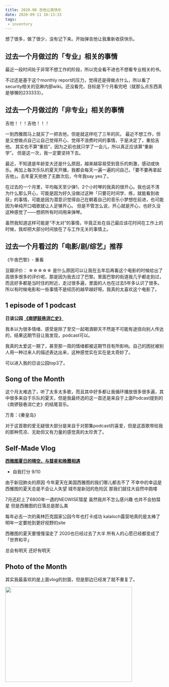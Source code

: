 ```yaml
---
title: 2020.08 吉他让我快乐
date: 2020-09-11 16:13:33
tags: 
 - inventory
---
```


想了很多，做了很少，没有记下来。开始弹吉他让我重新收获快乐。

<!-- more -->


## 过去一个月做过的「专业」相关的事情

最近一段时间处于非常不想工作的阶段，所以完全看不进也不想看专业相关的书。

不过还是基于这个monthly report的压力，觉得还是得做点什么，所以看了security相关的亚麻内部wiki。还没看完，目标是下个月看完吧（就那么点东西真是够懒的233333）。

## 过去一个月做过的「非专业」相关的事情

吉他！！！吉他！！！

一到西雅图马上就买了一把吉他，但是就这样吃了三年的灰。
最近不想工作，但是又想做点自己让自己觉得开心、觉得不浪费时间的事情，于是决定了，重拾吉他。
其实也不算“重拾”，因为之前也就只学了一会儿，所以真正应该算“重新学”。
但是这一次，我一定要坚持下去。

最近，不知道是年龄变大还是什么原因，越来越容易受到音乐的刺激，感动或快乐。再加上每次乐队的夏天开播，我都会每天一遍一遍的问自己，「要不要再拿起吉他」。去年夏天拒绝了无数次后，今年我say yes了。

在过去的一个月里，平均每天至少弹1、2个小时琴的我真的很开心。我也说不清为什么那么开心，可能是因为好久没做过这种「只要花时间学、练，就能看到收获」的事情，可能是因为潜意识觉得自己在朝着自己的音乐小梦想在前进，也可能因为单纯开口唱歌就让人足够开心。
但是不管怎么说，开心就是开心，也好久没这种感觉了——想把所有时间用来弹琴。

虽然我知道这样可能是“不太对”的事情，毕竟正处在自己最应该花时间在工作上的时候，我却把大部分时间放在了与工作无关的事情上。

## 过去一个月看过的「电影/剧/综艺」推荐

《午夜巴黎》- 重看

豆瓣评价：
☆☆☆☆☆
是什么原因可以让我在五年后再看这个电影的时候给出了高很多很多的评价呢，那是因为我去过了巴黎。里面巴黎的街道我几乎都走到过，而且好多都是当时住的附近，走过很多遍，里面的人也在过去5年多认识了很多。所以有时候电影和一些事情不是经历的越早越好呀。我真的太喜欢这个电影了。


## 1 episode of 1 podcast

**日谈公园 [《南锣鼓巷消亡史》](https://podcasts.apple.com/au/podcast/vol-234-%E5%8D%97%E9%94%A3%E9%BC%93%E5%B7%B7%E6%B6%88%E4%BA%A1%E5%8F%B2/id1166949390?i=1000452568726)**

我本以为很多情绪、感受是除了至交一起喝酒聊天不然是不可能有途径向别人传达的，结果这期节目让我发现，podcast可以。

我真的太爱这一期了，甚至那一周的情绪都被这期节目有所影响。自己的困扰被别人用一种过来人的描述表达出来，这种感觉实在实在是太奇妙了。

可以进入我的日谈公园top3了。


## Song of the Month

这个月太难选了，听了太多太多歌，而且其中好多都让我循环播放很多很多遍，其中很多来自于乐队的夏天，但是我最终选的这一首还是来自于上面Podcast提到的《南锣鼓巷消亡史》的结尾音乐。

万青：《秦皇岛》

对于这首歌的爱无疑很大部分是来自于对那集podcast的喜爱，但是这首歌带给我的那种荒凉、无助但又有力量的感觉真的太珍贵了。


## Self-Made Vlog

**[西雅图夏日的晴空，与彗星和晚霞相遇](/2020/08/23/videos/vlog-neowise-olympic/)**
- 自我打分 9/10

由于新冠肺炎的原因
今年夏天在美国西雅图的我们哪儿都去不了
不幸中的幸运是
西雅图的夏天总是不会让人失望
城市是新冠的危险区 那我们就往大自然中跑喽

7月还赶上了6800年一遇的NEOWISE彗星
虽然我并不怎么感兴趣 也并不会拍彗星
但是西雅图的日落总是那么美

每年必去一次的奥林匹克国家公园今年也打卡成功
kalaloch露营地真的是太棒了
明年一定要抢到更好视野的site

西雅图的夏天要慢慢溜走了
2020也已经过去了大半
所有人的心愿已经都变成了「世界和平」

总会有明天
还好有明天

## Photo of the Month

其实我最喜欢的是上面vlog的封面，但是那边已经发了就不重复了。

<img src="https://personal-bucket-prod.s3-us-west-2.amazonaws.com/photos/monthly+photo/2020-08.JPG" width = "403" height = "302"/>
